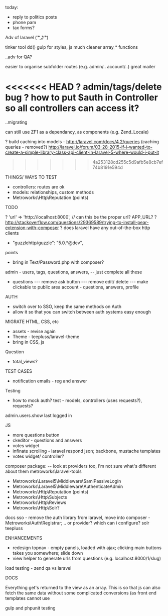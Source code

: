 today:
- reply to politics posts
- phone pam
- tax forms?





Adv of laravel ( ͡° ͜ʖ ͡°)

tinker tool
dd()
gulp for styles, js
much cleaner
array_* functions


..adv for QA?

easier to organise subfolder routes (e.g. admin/.. account/..)
great mailer


<<<<<<< HEAD
? admin/tags/delete bug
? how to put $auth in Controller so all controllers can access it?
=======
..migrating

can still use ZF1 as a dependancy, as components (e.g. Zend_Locale)


? build caching into models - http://laravel.com/docs/4.2/queries (caching queries - removed?)
http://laravel.io/forum/03-28-2015-if-i-wanted-to-create-a-simple-library-class-api-client-in-laravel-5-where-would-i-put-it
>>>>>>> 4a253128cd255c5d9afb5e8cb7ef74b8191e594d


THINGS/ WAYS TO TEST
- controllers: routes are ok
- models: relationships, custom methods
- Metroworks\Http\Reputation (points)

TODO

? 'url' => 'http://localhost:8000', // can this be the proper url? APP_URL?
? http://stackoverflow.com/questions/29369589/trying-to-install-pear-extension-with-composer
? does laravel have any out-of-the-box http clients
- "guzzlehttp/guzzle": "5.0.*@dev",


points 
- bring in Text/Password.php with composer?



admin - users, tags, questions, answers, -- just complete all these
- questions
--- remove ask button
--- remove edit/ delete
--- make clickable to public area
account - questions, answers, profile


AUTH
- switch over to SSO, keep the same methods on Auth
- allow it so that you can switch between auth systems easy enough



MIGRATE HTML, CSS, etc
- assets - revise again
- Theme - teepluss/laravel-theme
- bring in CSS, js


Question
- total_views?



TEST CASES
- notification emails - reg and answer


Testing
- how to mock auth?
test - models, controllers (uses requests?), requests?


admin.users.show last logged in

JS
- more questions button
- ckeditor - questions and answers
- votes widget
- infinate scrolling - laravel respond json; backbone, mustache templates
- votes widget/ controller?

composer package: -- look at providers too, i'm not sure what's different about them
metroworks\laravel-tools
- Metroworks\Laravel5\Middleware\SamlPassiveLogin
- Metroworks\Laravel5\Middleware\AuthenticateAdmin
- Metroworks\Http\Reputation (points)
- Metroworks\Http\Subjects
- Metroworks\Http\Reviews
- Metroworks\Http\Solr?






docs
sso - remove the auth library from laravel, move into composer - Metroworks\Auth\Registrar;
.. or provider? which can i configure?
solr
teepluss


ENHANCEMENTS
- redesign topnav - empty panels, loaded with ajax; clicking main buttons takes you somewhere; slide down
- view helper to generate urls from questions (e.g. localhost:8000/1/slug)




load testing - zend qa vs laravel


DOCS

Everything get's returned to the view as an array. This is so that js can also fetch the same data without some complicated conversions (as front end templates cannot use 

gulp and phpunit testing
